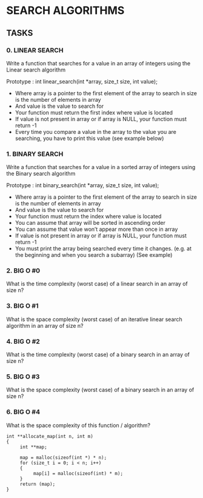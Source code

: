 # SEARCH ALGORITHMS
## TASKS
### 0. LINEAR SEARCH
Write a function that searches for a value in an array of integers using the Linear search algorithm

Prototype : int linear_search(int *array, size_t size, int value);
+ Where array is a pointer to the first element of the array to search in
size is the number of elements in array
+ And value is the value to search for
+ Your function must return the first index where value is located
+ If value is not present in array or if array is NULL, your function must return -1
+ Every time you compare a value in the array to the value you are searching, you have to print this value (see example below)

### 1. BINARY SEARCH
Write a function that searches for a value in a sorted array of integers using the Binary search algorithm

Prototype : int binary_search(int *array, size_t size, int value);
+ Where array is a pointer to the first element of the array to search in
size is the number of elements in array
+ And value is the value to search for
+ Your function must return the index where value is located
+ You can assume that array will be sorted in ascending order
+ You can assume that value won’t appear more than once in array
+ If value is not present in array or if array is NULL, your function must return -1
+ You must print the array being searched every time it changes. (e.g. at the beginning and when you search a subarray) (See example)

### 2. BIG O #0
What is the time complexity (worst case) of a linear search in an array of size n?

### 3. BIG O #1
What is the space complexity (worst case) of an iterative linear search algorithm in an array of size n?

### 4. BIG O #2
What is the time complexity (worst case) of a binary search in an array of size n?

### 5. BIG O #3
What is the space complexity (worst case) of a binary search in an array of size n?

### 6. BIG O #4
What is the space complexity of this function / algorithm?

```
int **allocate_map(int n, int m)
{
     int **map;

     map = malloc(sizeof(int *) * n);
     for (size_t i = 0; i < n; i++)
     {
          map[i] = malloc(sizeof(int) * m);
     }
     return (map);
}
```

